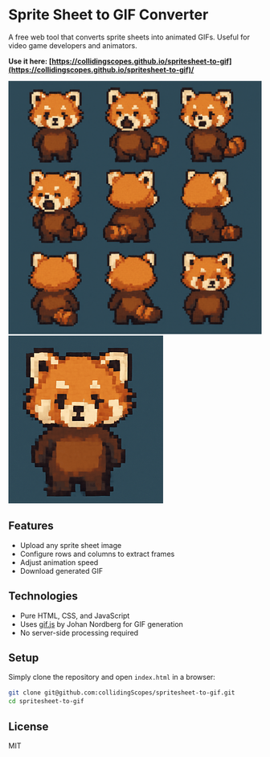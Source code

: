 # Sprite Sheet to GIF Converter

A free web tool that converts sprite sheets into animated GIFs. Useful for video game developers and animators.

**Use it here: [https://collidingscopes.github.io/spritesheet-to-gif](https://collidingscopes.github.io/spritesheet-to-gif)/**

<img class="example-image" src="assets/siteOGImage.png"> 
<img class="example-image" src="assets/sprite-animation.gif"> 

## Features

- Upload any sprite sheet image
- Configure rows and columns to extract frames
- Adjust animation speed
- Download generated GIF

## Technologies

- Pure HTML, CSS, and JavaScript
- Uses [gif.js](https://github.com/jnordberg/gif.js) by Johan Nordberg for GIF generation
- No server-side processing required

## Setup

Simply clone the repository and open `index.html` in a browser:

```bash
git clone git@github.com:collidingScopes/spritesheet-to-gif.git
cd spritesheet-to-gif
```

## License

MIT